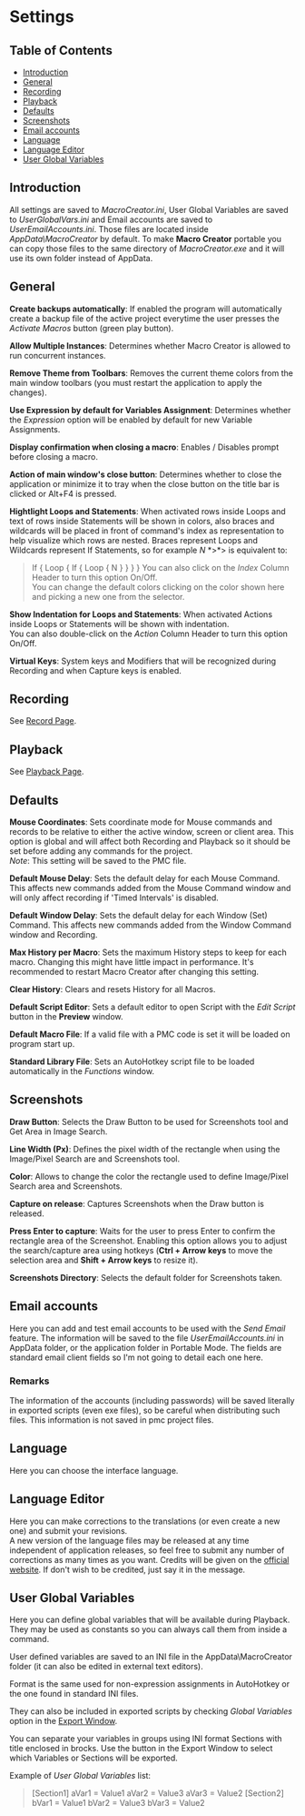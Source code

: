 ﻿# Settings

## Table of Contents

* [Introduction](#introduction)
* [General](#general)
* [Recording](#recording)
* [Playback](#playback)
* [Defaults](#defaults)
* [Screenshots](#screenshots)
* [Email accounts](#email-accounts)
* [Language](#language)
* [Language Editor](#language-editor)
* [User Global Variables](#user-global-variables)

## Introduction

All settings are saved to *MacroCreator.ini*, User Global Variables are saved to *UserGlobalVars.ini* and Email accounts are saved to *UserEmailAccounts.ini*. Those files are located inside *AppData\MacroCreator* by default. To make **Macro Creator** portable you can copy those files to the same directory of *MacroCreator.exe* and it will use its own folder instead of AppData.

## General

**Create backups automatically**: If enabled the program will automatically create a backup file of the active project everytime the user presses the *Activate Macros* button (green play button).

**Allow Multiple Instances**: Determines whether Macro Creator is allowed to run concurrent instances.

**Remove Theme from Toolbars**: Removes the current theme colors from the main window toolbars (you must restart the application to apply the changes).

**Use Expression by default for Variables Assignment**: Determines whether the *Expression* option will be enabled by default for new Variable Assignments.

**Display confirmation when closing a macro**: Enables / Disables prompt before closing a macro.

**Action of main window's close button**: Determines whether to close the application or minimize it to tray when the close button on the title bar is clicked or Alt+F4 is pressed.

**Hightlight Loops and Statements**: When activated rows inside Loops and text of rows inside Statements will be shown in colors, also braces and wildcards will be placed in front of command's index as representation to help visualize which rows are nested. Braces represent Loops and Wildcards represent If Statements, so for example *N* \*>\*> is equivalent to:  
> If
> {
> 	Loop
> 	{
> 		If
> 		{
> 			Loop
> 			{
> 				N
> 			}
> 		}
> 	}
> }
You can also click on the *Index* Column Header to turn this option On/Off.  
You can change the default colors clicking on the color shown here and picking a new one from the selector.  

**Show Indentation for Loops and Statements**: When activated Actions inside Loops or Statements will be shown with indentation.  
You can also double-click on the *Action* Column Header to turn this option On/Off.  

**Virtual Keys**: System keys and Modifiers that will be recognized during Recording and when Capture keys is enabled.

## Recording

See [Record Page](Record.html#recording-options).

## Playback

See [Playback Page](Playback.html#playback-options).

## Defaults

**Mouse Coordinates**: Sets coordinate mode for Mouse commands and records to be relative to either the active window, screen or client area. This option is global and will affect both Recording and Playback so it should be set before adding any commands for the project.  
*Note*: This setting will be saved to the PMC file.

**Default Mouse Delay**: Sets the default delay for each Mouse Command. This affects new commands added from the Mouse Command window and will only affect recording if 'Timed Intervals' is disabled.

**Default Window Delay**: Sets the default delay for each Window (Set) Command. This affects new commands added from the Window Command window and Recording.

**Max History per Macro**: Sets the maximum History steps to keep for each macro. Changing this might have little impact in performance. It's recommended to restart Macro Creator after changing this setting.

**Clear History**: Clears and resets History for all Macros.

**Default Script Editor**: Sets a default editor to open Script with the *Edit Script* button in the **Preview** window.

**Default Macro File**: If a valid file with a PMC code is set it will be loaded on program start up.

**Standard Library File**: Sets an AutoHotkey script file to be loaded automatically in the *Functions* window.

## Screenshots

**Draw Button**: Selects the Draw Button to be used for Screenshots tool and Get Area in Image Search.

**Line Width (Px)**: Defines the pixel width of the rectangle when using the Image/Pixel Search are and Screenshots tool.

**Color**: Allows to change the color the rectangle used to define Image/Pixel Search area and Screenshots.

**Capture on release**: Captures Screenshots when the Draw button is released.

**Press Enter to capture**: Waits for the user to press Enter to confirm the rectangle area of the Screenshot. Enabling this option allows you to adjust the search/capture area using hotkeys (**Ctrl + Arrow keys** to move the selection area and **Shift + Arrow keys** to resize it).

**Screenshots Directory**: Selects the default folder for Screenshots taken.

## Email accounts

Here you can add and test email accounts to be used with the *Send Email* feature. The information will be saved to the file *UserEmailAccounts.ini* in AppData folder, or the application folder in Portable Mode. The fields are standard email client fields so I'm not going to detail each one here.

### Remarks

The information of the accounts (including passwords) will be saved literally in exported scripts (even exe files), so be careful when distributing such files. This information is not saved in pmc project files.

## Language

Here you can choose the interface language.

## Language Editor

Here you can make corrections to the translations (or even create a new one) and submit your revisions.  
A new version of the language files may be released at any time independent of application releases, so feel free to submit any number of corrections as many times as you want. Credits will be given on the [official website](http://www.macrocreator.com/project). If don't wish to be credited, just say it in the message.

## User Global Variables

Here you can define global variables that will be available during Playback. They may be used as constants so you can always call them from inside a command.  

User defined variables are saved to an INI file in the AppData\MacroCreator folder (it can also be edited in external text editors).

Format is the same used for non-expression assignments in AutoHotkey or the one found in standard INI files.  

They can also be included in exported scripts by checking *Global Variables* option in the [Export Window](Export.html).  

You can separate your variables in groups using INI format Sections with title enclosed in brocks. Use the button in the Export Window to select which Variables or Sections will be exported.  

Example of *User Global Variables* list:

> [Section1]
> aVar1 = Value1
> aVar2 = Value3
> aVar3 = Value2
> [Section2]
> bVar1 = Value1
> bVar2 = Value3
> bVar3 = Value2